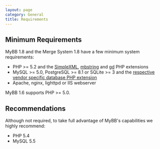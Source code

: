 ```yaml
---
layout: page
category: General
title: Requirements
---
```


## Minimum Requirements

MyBB 1.8 and the Merge System 1.8 have a few minimum system requirements:

- PHP >= 5.2 and the [SimpleXML](http://php.net/manual/en/book.simplexml.php), [mbstring](http://php.net/manual/en/book.mbstring.php) and [gd](http://php.net/manual/en/book.image.php) PHP extensions
- MySQL >= 5.0, PostgreSQL >= 8.1 or SQLite >= 3 and the [respective vendor specific database PHP extension](http://php.net/manual/en/refs.database.php)
- Apache, nginx, lighttpd or IIS webserver

MyBB 1.6 supports PHP >= 5.0.

## Recommendations

Although not required, to take full advantage of MyBB's capabilities we highly recommend:

- PHP 5.4
- MySQL 5.5
